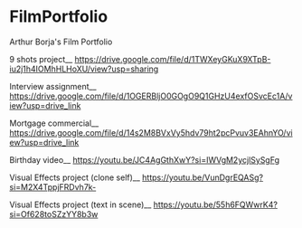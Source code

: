 # FilmPortfolio
Arthur Borja's Film Portfolio

9 shots project__ https://drive.google.com/file/d/1TWXeyGKuX9XTpB-iu2j1h4IOMhHLHoXU/view?usp=sharing

Interview assignment__ https://drive.google.com/file/d/1OGERBljO0GOgO9Q1GHzU4exfOSvcEc1A/view?usp=drive_link

Mortgage commercial__ https://drive.google.com/file/d/14s2M8BVxVy5hdv79ht2pcPvuv3EAhnYO/view?usp=drive_link

Birthday video__  https://youtu.be/JC4AgGthXwY?si=IWVgM2ycjlSySgFg

Visual Effects project (clone self)__ https://youtu.be/VunDgrEQASg?si=M2X4TppjFRDvh7k-

Visual Effects project (text in scene)__ https://youtu.be/55h6FQWwrK4?si=Of628toSZzYY8b3w
